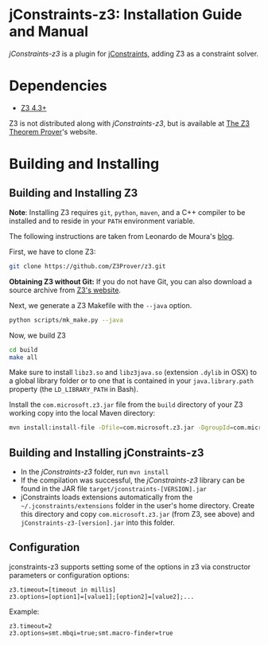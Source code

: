 jConstraints-z3: Installation Guide and Manual
==============================================

*jConstraints-z3* is a plugin for 
[jConstraints][0], adding Z3 as a 
constraint solver.

Dependencies
==============================================

* [Z3 4.3+][4]

Z3 is not distributed along with *jConstraints-z3*, but is
available at [The Z3 Theorem Prover][4]'s website.


Building and Installing
==============================================

Building and Installing Z3
----------------------------------------------

**Note**: Installing Z3 requires `git`, `python`, `maven`, and a C++
compiler to be installed and to reside in your `PATH` environment
variable.

The following instructions are taken from Leonardo de 
Moura's [blog][5].

First, we have to clone Z3:

```bash
git clone https://github.com/Z3Prover/z3.git
```

**Obtaining Z3 without Git:** If you do not have Git, you can also
download a source archive from [Z3's website][9].

Next, we generate a Z3 Makefile with the `--java` option.

```bash
python scripts/mk_make.py --java
```

Now, we build Z3

```bash
cd build
make all
```

Make sure to install `libz3.so` and `libz3java.so` (extension `.dylib`
in OSX) to a global library folder or to one that is contained in your
`java.library.path` property (the `LD_LIBRARY_PATH` in Bash).

Install the `com.microsoft.z3.jar` file from the `build` directory of
your Z3 working copy into the local Maven directory:

```bash
mvn install:install-file -Dfile=com.microsoft.z3.jar -DgroupId=com.microsoft -DartifactId=z3 -Dversion=0.9 -Dpackaging=jar
```


Building and Installing jConstraints-z3
----------------------------------------------

* In the *jConstraints-z3* folder, run `mvn install`
* If the compilation was successful, the *jConstraints-z3*
  library can be found in the JAR file
  `target/jconstraints-[VERSION].jar`
* jConstraints loads extensions automatically from the
  `~/.jconstraints/extensions` folder in the user's home
  directory. Create this directory and copy
  `com.microsoft.z3.jar` (from Z3, see above) and
  `jConstraints-z3-[version].jar` into this folder.


Configuration
----------------------------------------------

jconstraints-z3 supports setting some of the options in z3
via constructor parameters or configuration options:

    z3.timeout=[timeout in millis]
    z3.options=[option1]=[value1];[option2]=[value2];...

Example:

    z3.timeout=2
    z3.options=smt.mbqi=true;smt.macro-finder=true

[0]: https://bitbucket.org/psycopaths/jconstraints
[4]: https://github.com/Z3Prover/z3
[5]: http://research.microsoft.com/en-us/um/people/leonardo/blog/2012/12/10/z3-for-java.html
[9]: https://github.com/Z3Prover/z3/releases
